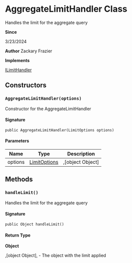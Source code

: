 # AggregateLimitHandler Class

Handles the limit for the aggregate query

**Since** 

3/23/2024

**Author** Zackary Frazier

**Implements**

[ILimitHandler](ILimitHandler.md)

## Constructors
### `AggregateLimitHandler(options)`

Constructor for the AggregateLimitHandler

#### Signature
```apex
public AggregateLimitHandler(LimitOptions options)
```

#### Parameters
| Name | Type | Description |
|------|------|-------------|
| options | [LimitOptions](LimitOptions.md) | ,[object Object] |

## Methods
### `handleLimit()`

Handles the limit for the aggregate query

#### Signature
```apex
public Object handleLimit()
```

#### Return Type
**Object**

,[object Object], - The object with the limit applied